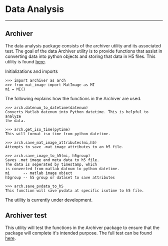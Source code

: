 # Data Analysis
--------

## Archiver
The data analysis package consists of the archiver utility and its associated 
test. The goal of the data Archiver utility is to provide functions 
that assist in converting data into python objects and storing 
that data in H5 files. This utility is found 
[here](https://github.com/slaclab/lcls-tools/blob/python3devel/lcls_tools/data_analysis/archiver.py).

Initializations and imports 
```
>>> import archiver as arch
>>> from mat_image import MatImage as MI
mi = MI() 
```

The following explains how the functions in the Archiver are used.

```
>>> arch.datenum_to_datetime(datenum)
Converts Matlab datenum into Python datetime. This is helpful to analyze
the data.

>>> arch.get_iso_time(pytime)
This will format iso time from python datetime.

>>> arch.save_mat_image_attributes(mi,h5)
Attempts to save .mat image attributes to an h5 file.

>>> arch.save_image_to_h5(mi, h5group)
Saves .mat image and meta data to h5 file. 
The data is seperated by timestamp, which 
is converted from matlab datnum to python datetime.
mi      -- matlab image object 
h5group -- h5 group or dataset to save attributes

>>> arch.save_pvdata_to_h5
This function will save pvdata at specific isotime to h5 file.
```
The utility is currently under development. 

## Archiver test
This utility will test the functions in the Archiver package 
to ensure that the package will complete it's intended purpose. 
The full test can be found [here](https://github.com/slaclab/lcls-tools/blob/python3devel/lcls_tools/data_analysis/archiver_test.py).






